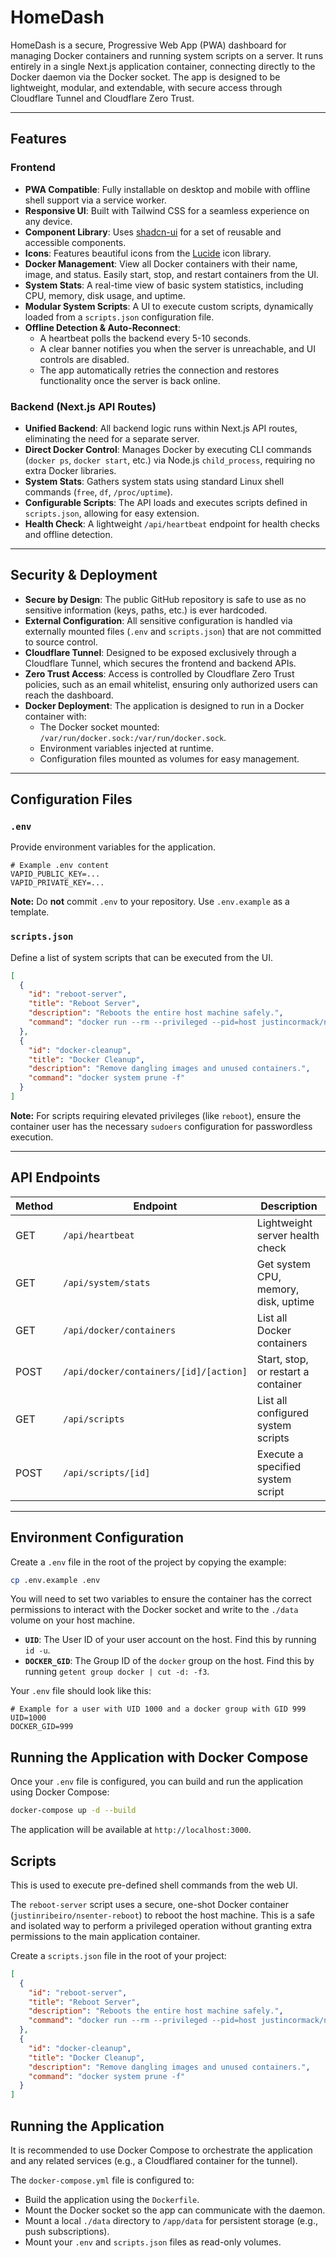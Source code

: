 # HomeDash

HomeDash is a secure, Progressive Web App (PWA) dashboard for managing Docker containers and running system scripts on a server. It runs entirely in a single Next.js application container, connecting directly to the Docker daemon via the Docker socket. The app is designed to be lightweight, modular, and extendable, with secure access through Cloudflare Tunnel and Cloudflare Zero Trust.

---

## Features

### Frontend

- **PWA Compatible**: Fully installable on desktop and mobile with offline shell support via a service worker.
- **Responsive UI**: Built with Tailwind CSS for a seamless experience on any device.
- **Component Library**: Uses [shadcn-ui](https://ui.shadcn.com/) for a set of reusable and accessible components.
- **Icons**: Features beautiful icons from the [Lucide](https://lucide.dev/) icon library.
- **Docker Management**: View all Docker containers with their name, image, and status. Easily start, stop, and restart containers from the UI.
- **System Stats**: A real-time view of basic system statistics, including CPU, memory, disk usage, and uptime.
- **Modular System Scripts**: A UI to execute custom scripts, dynamically loaded from a `scripts.json` configuration file.
- **Offline Detection & Auto-Reconnect**:
  - A heartbeat polls the backend every 5-10 seconds.
  - A clear banner notifies you when the server is unreachable, and UI controls are disabled.
  - The app automatically retries the connection and restores functionality once the server is back online.

### Backend (Next.js API Routes)

- **Unified Backend**: All backend logic runs within Next.js API routes, eliminating the need for a separate server.
- **Direct Docker Control**: Manages Docker by executing CLI commands (`docker ps`, `docker start`, etc.) via Node.js `child_process`, requiring no extra Docker libraries.
- **System Stats**: Gathers system stats using standard Linux shell commands (`free`, `df`, `/proc/uptime`).
- **Configurable Scripts**: The API loads and executes scripts defined in `scripts.json`, allowing for easy extension.
- **Health Check**: A lightweight `/api/heartbeat` endpoint for health checks and offline detection.

---

## Security & Deployment

- **Secure by Design**: The public GitHub repository is safe to use as no sensitive information (keys, paths, etc.) is ever hardcoded.
- **External Configuration**: All sensitive configuration is handled via externally mounted files (`.env` and `scripts.json`) that are not committed to source control.
- **Cloudflare Tunnel**: Designed to be exposed exclusively through a Cloudflare Tunnel, which secures the frontend and backend APIs.
- **Zero Trust Access**: Access is controlled by Cloudflare Zero Trust policies, such as an email whitelist, ensuring only authorized users can reach the dashboard.
- **Docker Deployment**: The application is designed to run in a Docker container with:
  - The Docker socket mounted: `/var/run/docker.sock:/var/run/docker.sock`.
  - Environment variables injected at runtime.
  - Configuration files mounted as volumes for easy management.

---

## Configuration Files

### `.env`

Provide environment variables for the application.

```env
# Example .env content
VAPID_PUBLIC_KEY=...
VAPID_PRIVATE_KEY=...
```

**Note:** Do **not** commit `.env` to your repository. Use `.env.example` as a template.

### `scripts.json`

Define a list of system scripts that can be executed from the UI.

```json
[
  {
    "id": "reboot-server",
    "title": "Reboot Server",
    "description": "Reboots the entire host machine safely.",
    "command": "docker run --rm --privileged --pid=host justincormack/nsenter1 /sbin/reboot"
  },
  {
    "id": "docker-cleanup",
    "title": "Docker Cleanup",
    "description": "Remove dangling images and unused containers.",
    "command": "docker system prune -f"
  }
]
```

**Note:** For scripts requiring elevated privileges (like `reboot`), ensure the container user has the necessary `sudoers` configuration for passwordless execution.

---

## API Endpoints

| Method | Endpoint                               | Description                          |
| ------ | -------------------------------------- | ------------------------------------ |
| GET    | `/api/heartbeat`                       | Lightweight server health check      |
| GET    | `/api/system/stats`                    | Get system CPU, memory, disk, uptime |
| GET    | `/api/docker/containers`               | List all Docker containers           |
| POST   | `/api/docker/containers/[id]/[action]` | Start, stop, or restart a container  |
| GET    | `/api/scripts`                         | List all configured system scripts   |
| POST   | `/api/scripts/[id]`                    | Execute a specified system script    |

---

## Environment Configuration

Create a `.env` file in the root of the project by copying the example:

```bash
cp .env.example .env
```

You will need to set two variables to ensure the container has the correct permissions to interact with the Docker socket and write to the `./data` volume on your host machine.

- **`UID`**: The User ID of your user account on the host. Find this by running `id -u`.
- **`DOCKER_GID`**: The Group ID of the `docker` group on the host. Find this by running `getent group docker | cut -d: -f3`.

Your `.env` file should look like this:

```dotenv
# Example for a user with UID 1000 and a docker group with GID 999
UID=1000
DOCKER_GID=999
```

## Running the Application with Docker Compose

Once your `.env` file is configured, you can build and run the application using Docker Compose:

```bash
docker-compose up -d --build
```

The application will be available at `http://localhost:3000`.

## Scripts

This is used to execute pre-defined shell commands from the web UI.

The `reboot-server` script uses a secure, one-shot Docker container (`justinribeiro/nsenter-reboot`) to reboot the host machine. This is a safe and isolated way to perform a privileged operation without granting extra permissions to the main application container.

Create a `scripts.json` file in the root of your project:

```json
[
  {
    "id": "reboot-server",
    "title": "Reboot Server",
    "description": "Reboots the entire host machine safely.",
    "command": "docker run --rm --privileged --pid=host justincormack/nsenter1 /sbin/reboot"
  },
  {
    "id": "docker-cleanup",
    "title": "Docker Cleanup",
    "description": "Remove dangling images and unused containers.",
    "command": "docker system prune -f"
  }
]
```

## Running the Application

It is recommended to use Docker Compose to orchestrate the application and any related services (e.g., a Cloudflared container for the tunnel).

The `docker-compose.yml` file is configured to:

- Build the application using the `Dockerfile`.
- Mount the Docker socket so the app can communicate with the daemon.
- Mount a local `./data` directory to `/app/data` for persistent storage (e.g., push subscriptions).
- Mount your `.env` and `scripts.json` files as read-only volumes.
